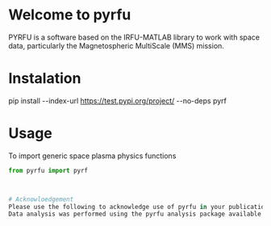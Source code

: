 

# Welcome to pyrfu

PYRFU is a software based on the IRFU-MATLAB library to work with space data, particularly the Magnetospheric MultiScale (MMS) mission. 


# Instalation
pip install --index-url https://test.pypi.org/project/ --no-deps pyrf 

# Usage
To import generic space plasma physics functions
```python
from pyrfu import pyrf



# Acknowloedgement
Please use the following to acknowledge use of pyrfu in your publications:
Data analysis was performed using the pyrfu analysis package available at https://github.com/louis-richard/irfu-python
